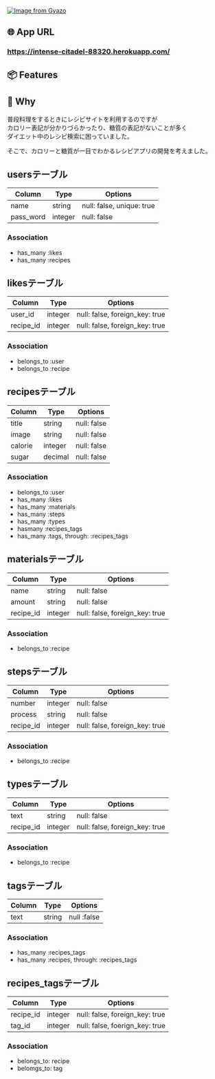 [![Image from Gyazo](https://i.gyazo.com/cfcc4cb96fefc519b90b9cd7d1d19693.jpg)](https://gyazo.com/cfcc4cb96fefc519b90b9cd7d1d19693)


## 🌐 App URL
### **https://intense-citadel-88320.herokuapp.com/**

## 📦 Features

## 💬 Why
普段料理をするときにレシピサイトを利用するのですが  
カロリー表記が分かりづらかったり、糖質の表記がないことが多く  
ダイエット中のレシピ検索に困っていました。  

そこで、カロリーと糖質が一目でわかるレシピアプリの開発を考えました。


## usersテーブル

|Column|Type|Options|
|------|----|-------|
|name|string|null: false, unique: true|
|pass_word|integer|null: false|

### Association
- has_many :likes
- has_many :recipes


## likesテーブル

|Column|Type|Options|
|------|----|-------|
|user_id|integer|null: false, foreign_key: true|
|recipe_id|integer|null: false, foreign_key: true|

### Association
- belongs_to :user
- belongs_to :recipe


## recipesテーブル
|Column|Type|Options|
|------|----|-------|
|title|string|null: false|
|image|string|null: false|
|calorie|integer|null: false|
|sugar|decimal|null: false|

### Association
- belongs_to :user
- has_many :likes
- has_many :materials
- has_many :steps
- has_many :types
- hasmany :recipes_tags
- has_many :tags, through: :recipes_tags


## materialsテーブル
|Column|Type|Options|
|------|----|-------|
|name|string|null: false|
|amount|string|null: false|
|recipe_id|integer|null: false, foreign_key: true|

### Association
- belongs_to :recipe


## stepsテーブル
|Column|Type|Options|
|------|----|-------|
|number|integer|null: false|
|process|string|null: false|
|recipe_id|integer|null: false, foreign_key: true|

### Association
- belongs_to :recipe


## typesテーブル
|Column|Type|Options|
|------|----|-------|
|text|string|null: false|
|recipe_id|integer|null: false, foreign_key: true|

### Association
- belongs_to :recipe


## tagsテーブル
|Column|Type|Options|
|------|----|-------|
|text|string|null :false|

### Association
- has_many :recipes_tags
- has_many :recipes, through: :recipes_tags


## recipes_tagsテーブル
|Column|Type|Options|
|------|----|-------|
|recipe_id|integer|null: false, foreign_key: true|
|tag_id|integer|null: false, foerign_key: true|

### Association
- belongs_to: recipe
- belomgs_to: tag



